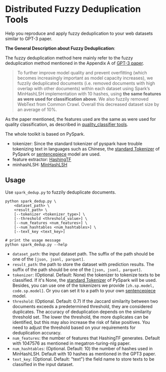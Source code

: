 # Distributed Fuzzy Deduplication Tools

Help you reproduce and apply fuzzy deduplication to your web datasets similar to GPT-3 paper.

**The General Description about Fuzzy Deduplication**:

The fuzzy deduplication method here mainly refer to the fuzzy deduplication method mentioned in the Appendix A of [GPT-3 paper](https://arxiv.org/pdf/2005.14165.pdf). 

> To further improve model quality and prevent overfitting (which becomes increasingly important as model capacity increases), we fuzzily deduplicated documents (i.e. removed documents with high overlap with other documents) within each dataset using Spark’s MinHashLSH implementation with 10 hashes, using **the same features as were used for classification above**. We also fuzzily removed WebText from Common Crawl. Overall this decreased dataset size by an average of 10%.

As the paper mentioned, the features used are the same as were used for  quality classification, as described in [quality_classifier tools](../quality_classifier/README.md).

The whole toolkit is based on PySpark.

- tokenizer: Since the standard tokenizer of pyspark have trouble tokenizing text in languages such as Chinese, the [standard Tokenizer](https://spark.apache.org/docs/latest/api/python/reference/api/pyspark.ml.feature.Tokenizer.html#tokenizer) of PySpark or [sentencepiece](https://github.com/google/sentencepiece) model are used.
- feature extractor: [HashingTF](https://spark.apache.org/docs/latest/api/python/reference/api/pyspark.ml.feature.HashingTF.html)
- minhashLSH: [MinHashLSH](https://spark.apache.org/docs/latest/api/python/reference/api/pyspark.ml.feature.MinHashLSH.html)


## Usage

Use `spark_dedup.py` to fuzzily deduplicate documents.

```shell
python spark_dedup.py \
    <dataset_path> \
    <result_path> \
    [--tokenizer <tokenizer_type>] \
    [--threshold <threshold_value>] \
    [--num_features <num_features>] \
    [--num_hashtables <num_hashtables>] \
    [--text_key <text_key>]

# print the usage message
python spark_dedup.py --help
```

- `dataset_path`: the input dataset path. The suffix of the path should be one of the `[json, jsonl, parquet]`.
- `result_path`: the path to store the dataset with prediction results. The suffix of the path should be one of the `[json, jsonl, parquet]`.
- `tokenizer`: (Optional. Default: None) the tokenizer to tokenize texts to be classified. If it's None, the [standard Tokenizer](https://spark.apache.org/docs/latest/api/python/reference/api/pyspark.ml.feature.Tokenizer.html#tokenizer) of PySpark will be used. Besides, you can use one of the tokenizers we provide `[zh.sp.model, code.sp.model]`. Or you can set it to a path to your own [sentencepiece](https://github.com/google/sentencepiece) model.
- `threshold`: (Optional. Default: 0.7) If the Jaccard similarity between two documents exceeds a predetermined threshold, they are considered duplicates. The accuracy of deduplication depends on the similarity threshold set. The lower the threshold, the more duplicates can be identified, but this may also increase the risk of false positives. You need to adjust the threshold based on your requirements for deduplication accuracy.
- `num_features`: the number of features that HashingTF generates. Default with 1047576 as mentioned in megatron-turing-nlg paper.
- `num_hashtables`: (Optional. Default: 10) the number of hashes used in MinHashLSH. Default with 10 hashes as mentioned in the GPT3 paper.
- `text_key`: (Optional. Default: "text") the field name to store texts to be classified in the input dataset.

